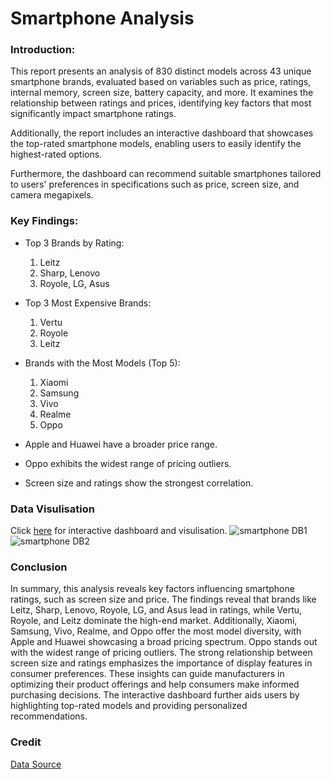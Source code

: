 # Smartphone Analysis

### Introduction:

This report presents an analysis of 830 distinct models across 43 unique smartphone brands, evaluated based on variables such as price, ratings, internal memory, screen size, battery capacity, and more. It examines the relationship between ratings and prices, identifying key factors that most significantly impact smartphone ratings. 

Additionally, the report includes an interactive dashboard that showcases the top-rated smartphone models, enabling users to easily identify the highest-rated options. 

Furthermore, the dashboard can recommend suitable smartphones tailored to users' preferences in specifications such as price, screen size, and camera megapixels. 

### Key Findings: 

- Top 3 Brands by Rating:
  1. Leitz
  2. Sharp, Lenovo
  3. Royole, LG, Asus

- Top 3 Most Expensive Brands:
  1. Vertu
  2. Royole
  3. Leitz

- Brands with the Most Models (Top 5):
  1. Xiaomi
  2. Samsung
  3. Vivo
  4. Realme
  5. Oppo

- Apple and Huawei have a broader price range.
  
- Oppo exhibits the widest range of pricing outliers.
  
- Screen size and ratings show the strongest correlation.

### Data Visulisation 

Click [here](https://public.tableau.com/views/SmartphoneRecommendation/Story1?:language=en-GB&:sid=&:display_count=n&:origin=viz_share_link) for interactive dashboard and visulisation. 
![smartphone DB1](https://github.com/zrseah/Smartphone-Analysis/assets/161100014/121ebbeb-fd44-4417-8713-36cc62e42645)
![smartphone DB2](https://github.com/zrseah/Smartphone-Analysis/assets/161100014/22e32538-11be-4a5f-9233-313b03e73f35)

### Conclusion

In summary, this analysis reveals key factors influencing smartphone ratings, such as screen size and price. 
The findings reveal that brands like Leitz, Sharp, Lenovo, Royole, LG, and Asus lead in ratings, while Vertu, Royole, and Leitz dominate the high-end market. Additionally, Xiaomi, Samsung, Vivo, Realme, and Oppo offer the most model diversity, with Apple and Huawei showcasing a broad pricing spectrum. 
Oppo stands out with the widest range of pricing outliers. The strong relationship between screen size and ratings emphasizes the importance of display features in consumer preferences. 
These insights can guide manufacturers in optimizing their product offerings and help consumers make informed purchasing decisions. The interactive dashboard further aids users by highlighting top-rated models and providing personalized recommendations.

### Credit

[Data Source](https://www.kaggle.com/datasets/informrohit1/smartphones-dataset)
